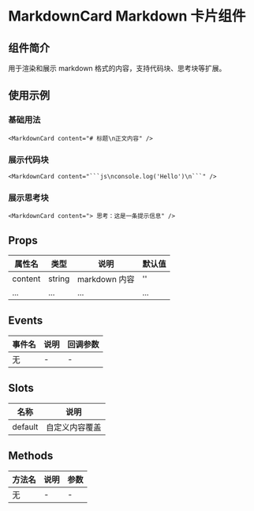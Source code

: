 # MarkdownCard Markdown 卡片组件

## 组件简介
用于渲染和展示 markdown 格式的内容，支持代码块、思考块等扩展。

## 使用示例

### 基础用法
```vue
<MarkdownCard content="# 标题\n正文内容" />
```

### 展示代码块
```vue
<MarkdownCard content="```js\nconsole.log('Hello')\n```" />
```

### 展示思考块
```vue
<MarkdownCard content="> 思考：这是一条提示信息" />
```

## Props
| 属性名   | 类型     | 说明           | 默认值   |
|----------|----------|----------------|----------|
| content  | string   | markdown 内容  | ''       |
| ...      | ...      | ...            | ...      |

## Events
| 事件名   | 说明           | 回调参数   |
|----------|----------------|------------|
| 无       | -              | -          |

## Slots
| 名称     | 说明           |
|----------|----------------|
| default  | 自定义内容覆盖 |

## Methods
| 方法名   | 说明           | 参数       |
|----------|----------------|------------|
| 无       | -              | -          | 